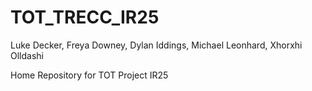 # TOT_TRECC_IR25
Luke Decker, Freya Downey, Dylan Iddings, Michael Leonhard, Xhorxhi Olldashi 

Home Repository for TOT Project IR25

